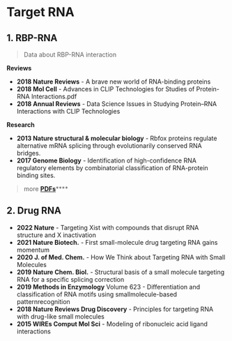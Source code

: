 # Target RNA

## 1. RBP-RNA

> Data about RBP-RNA interaction

**Reviews**

* **2018 Nature Reviews** - A brave new world of RNA-binding proteins
* **2018 Mol Cell** - Advances in CLIP Technologies for Studies of Protein-RNA Interactions.pdf
* **2018 Annual Reviews** - Data Science Issues in Studying Protein–RNA Interactions with CLIP Technologies&#x20;

**Research**

* **2013 Nature structural & molecular biology** - Rbfox proteins regulate alternative mRNA splicing through evolutionarily conserved RNA bridges.&#x20;
* **2017 Genome Biology** - Identification of high-confidence RNA regulatory elements by combinatorial classification of RNA-protein binding sites.&#x20;

> more [**PDFs**](https://cloud.tsinghua.edu.cn/d/07d2b19d6b284ebea5ea/?p=%2F1.%20RNA%20Regulation%2FRBP-RNA%20interaction\&mode=list)****

## 2. Drug RNA

* **2022 Nature** - Targeting Xist with compounds that disrupt RNA structure and X inactivation
* **2021 Nature Biotech.** - First small-molecule drug targeting RNA gains momentum
* **2020 J. of Med. Chem.** - How We Think about Targeting RNA with Small Molecules
* **2019 Nature Chem. Biol.** - Structural basis of a small molecule targeting RNA for a specific splicing correction
* **2019 Methods in Enzymology** Volume 623 - Differentiation and classification of RNA motifs using smallmolecule-based patternrecognition
* **2018 Nature Reviews Drug Discovery** - Principles for targeting RNA with drug-like small molecules
* **2015 WIREs Comput Mol Sci** - Modeling of ribonucleic acid ligand interactions

